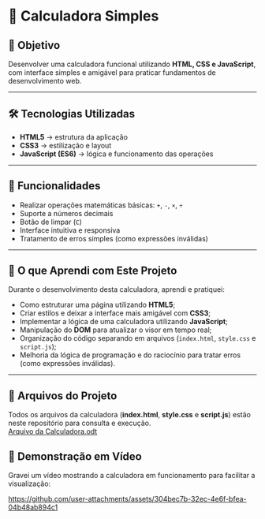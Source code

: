 # 🧮 Calculadora Simples

## 🎯 Objetivo  
Desenvolver uma calculadora funcional utilizando **HTML, CSS e JavaScript**, com interface simples e amigável para praticar fundamentos de desenvolvimento web.

---

## 🛠️ Tecnologias Utilizadas  
- **HTML5** → estrutura da aplicação  
- **CSS3** → estilização e layout  
- **JavaScript (ES6)** → lógica e funcionamento das operações  

---

## 🚀 Funcionalidades  
- Realizar operações matemáticas básicas: `+`, `-`, `×`, `÷`  
- Suporte a números decimais  
- Botão de limpar (`C`)  
- Interface intuitiva e responsiva  
- Tratamento de erros simples (como expressões inválidas)  

---
## 📖 O que Aprendi com Este Projeto  

Durante o desenvolvimento desta calculadora, aprendi e pratiquei:  
- Como estruturar uma página utilizando **HTML5**;  
- Criar estilos e deixar a interface mais amigável com **CSS3**;  
- Implementar a lógica de uma calculadora utilizando **JavaScript**;  
- Manipulação do **DOM** para atualizar o visor em tempo real;  
- Organização do código separando em arquivos (`index.html`, `style.css` e `script.js`);  
- Melhoria da lógica de programação e do raciocínio para tratar erros (como expressões inválidas).  

---
## 📂 Arquivos do Projeto  
Todos os arquivos da calculadora (**index.html**, **style.css** e **script.js**) estão neste repositório para consulta e execução.  
[Arquivo da Calculadora.odt](https://github.com/user-attachments/files/21976206/Arquivo.da.Calculadora.odt)


## 🎥 Demonstração em Vídeo  
Gravei um vídeo mostrando a calculadora em funcionamento para facilitar a visualização:   

https://github.com/user-attachments/assets/304bec7b-32ec-4e6f-bfea-04b48ab894c1





